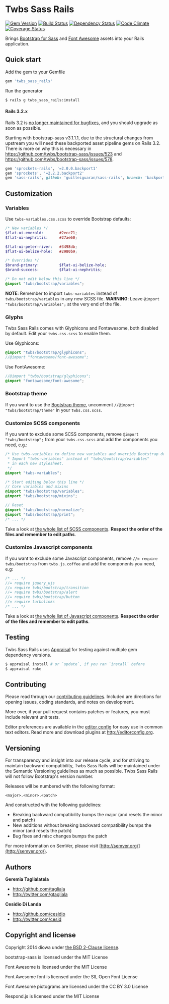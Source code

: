 # Twbs Sass Rails
[![Gem Version](https://badge.fury.io/rb/twbs_sass_rails.svg)](http://badge.fury.io/rb/twbs_sass_rails)
[![Build Status](https://secure.travis-ci.org/diowa/twbs_sass_rails.svg?branch=master)](https://travis-ci.org/diowa/twbs_sass_rails)
[![Dependency Status](https://gemnasium.com/diowa/twbs_sass_rails.svg)](https://gemnasium.com/diowa/twbs_sass_rails)
[![Code Climate](https://codeclimate.com/github/diowa/twbs_sass_rails/badges/gpa.svg)](https://codeclimate.com/github/diowa/twbs_sass_rails)
[![Coverage Status](https://img.shields.io/coveralls/diowa/twbs_sass_rails.svg?branch=master)](https://coveralls.io/r/diowa/twbs_sass_rails?branch=master)

Brings [Bootstrap for Sass](http://getbootstrap.com/) and [Font Awesome](http://fontawesome.io) assets into your Rails application.



## Quick start

Add the gem to your Gemfile
```rb
gem 'twbs_sass_rails'
```

Run the generator
```bash
$ rails g twbs_sass_rails:install
```



#### Rails 3.2.x

Rails 3.2 is [no longer maintained for bugfixes](http://guides.rubyonrails.org/maintenance_policy.html), and you should upgrade as soon as possible.

Starting with bootstrap-sass v3.1.1.1, due to the structural changes from upstream you will need these
backported asset pipeline gems on Rails 3.2. There is more on why this is necessary in
https://github.com/twbs/bootstrap-sass/issues/523 and https://github.com/twbs/bootstrap-sass/issues/578.

```ruby
gem 'sprockets-rails', '=2.0.0.backport1'
gem 'sprockets', '=2.2.2.backport2'
gem 'sass-rails', github: 'guilleiguaran/sass-rails', branch: 'backport'
```



## Customization

### Variables
Use `twbs-variables.css.scss` to override Bootstrap defaults:
```scss
/* New variables */
$flat-ui-emerald:       #2ecc71;
$flat-ui-nephritis:     #27ae60;

$flat-ui-peter-river:   #3498db;
$flat-ui-belize-hole:   #2980b9;

/* Overrides */
$brand-primary:         $flat-ui-belize-hole;
$brand-success:         $flat-ui-nephritis;

/* Do not edit below this line */
@import "twbs/bootstrap/variables";
```
**NOTE**: Remember to import `twbs-variables` instead of `twbs/bootstrap/variables` in any new SCSS file.
**WARNING**: Leave `@import "twbs/bootstrap/variables";` at the very end of the file.

### Glyphs
Twbs Sass Rails comes with Glyphicons and Fontawesome, both disabled by default. Edit your `twbs.css.scss` to enable them.

Use Glyphicons:
```scss
@import "twbs/bootstrap/glyphicons";
//@import "fontawesome/font-awesome";
```

Use FontAwesome:
```scss
//@import "twbs/bootstrap/glyphicons";
@import "fontawesome/font-awesome";
```

### Bootstrap theme
If you want to use the [Bootstrap theme](http://getbootstrap.com/examples/theme/), uncomment `//@import "twbs/bootstrap/theme"` in your `twbs.css.scss`.

### Customize SCSS components
If you want to exclude some SCSS components, remove `@import "twbs/bootstrap";` from your `twbs.css.scss` and add the components you need, e.g.:
```scss
/* Use twbs-variables to define new variables and override Bootstrap defaults.
 * Import "twbs-variables" instead of "twbs/bootstrap/variables"
 * in each new stylesheet.
 */
@import "twbs-variables";

/* Start editing below this line */
// Core variables and mixins
@import "twbs/bootstrap/variables";
@import "twbs/bootstrap/mixins";

// Reset
@import "twbs/bootstrap/normalize";
@import "twbs/bootstrap/print";
/* ... */
```
Take a look at [the whole list of SCSS components](/vendor/assets/stylesheets/twbs/_bootstrap.scss). **Respect the order of the files and remember to edit paths**.

### Customize Javascript components
If you want to exclude some Javascript components, remove `//= require twbs/bootstrap` from `twbs.js.coffee` and add the components you need, e.g:
```js
/* ... */
//= require jquery_ujs
//= require twbs/bootstrap/transition
//= require twbs/bootstrap/alert
//= require twbs/bootstrap/button
//= require turbolinks
/* ... */
```
Take a look at [the whole list of Javascript components](/vendor/assets/javascripts/twbs/bootstrap.js). **Respect the order of the files and remember to edit paths**.



## Testing

Twbs Sass Rails uses [Appraisal](https://github.com/thoughtbot/appraisal) for testing against multiple gem dependency versions.
```bash
$ appraisal install # or `update`, if you ran `install` before
$ appraisal rake
```



## Contributing

Please read through our [contributing guidelines](CONTRIBUTING.md). Included are directions for opening issues, coding standards, and notes on development.

More over, if your pull request contains patches or features, you must include relevant unit tests.

Editor preferences are available in the [editor config](.editorconfig) for easy use in common text editors. Read more and download plugins at <http://editorconfig.org>.



## Versioning

For transparency and insight into our release cycle, and for striving to maintain backward compatibility, Twbs Sass Rails will be maintained under the Semantic Versioning guidelines as much as possible. Twbs Sass Rails will not follow Bootstrap's version number.

Releases will be numbered with the following format:

`<major>.<minor>.<patch>`

And constructed with the following guidelines:

* Breaking backward compatibility bumps the major (and resets the minor and patch)
* New additions without breaking backward compatibility bumps the minor (and resets the patch)
* Bug fixes and misc changes bumps the patch

For more information on SemVer, please visit [http://semver.org/](http://semver.org/).



## Authors

**Geremia Taglialatela**

+ http://github.com/tagliala
+ http://twitter.com/gtagliala

**Cesidio Di Landa**

+ http://github.com/cesidio
+ http://twitter.com/cesid



## Copyright and license

Copyright 2014 diowa under [the BSD 2-Clause license](LICENSE).

bootstrap-sass is licensed under the MIT License

Font Awesome is licensed under the MIT License

Font Awesome font is licensed under the SIL Open Font License

Font Awesome pictograms are licensed under the CC BY 3.0 License

Respond.js is licensed under the MIT License
